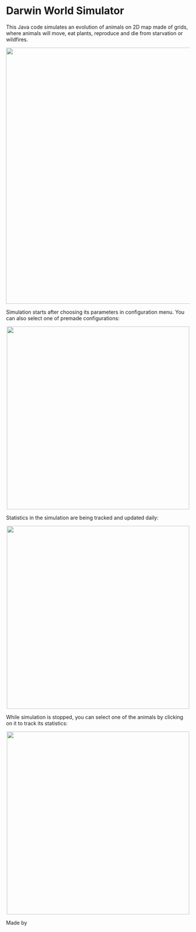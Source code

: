 # Darwin World Simulator
This Java code simulates an evolution of animals on 2D map made of grids, where animals will move, eat plants, reproduce and die from starvation or wildfires.

<p align="center">
  <img src="https://github.com/user-attachments/assets/3d4ca813-8ff4-47bc-b038-46e56035487e" width="700" />
</p>

Simulation starts after choosing its parameters in configuration menu. You can also select one of premade configurations:

<p align="center">
  <img src="https://github.com/user-attachments/assets/dfa4a448-7279-44ba-b5cd-b302d9fee1de" width="500" />
</p>

Statistics in the simulation are being tracked and updated daily:

<p align="center">
  <img src="https://github.com/user-attachments/assets/509566ca-80d2-4883-bb56-82144521b599" width="500" />
</p>

While simulation is stopped, you can select one of the animals by clicking on it to track its statistics: 

<p align="center">
  <img src="https://github.com/user-attachments/assets/6c0a984d-8eba-413e-bc33-703aed2dbefc" width="500" />
</p>

Made by
